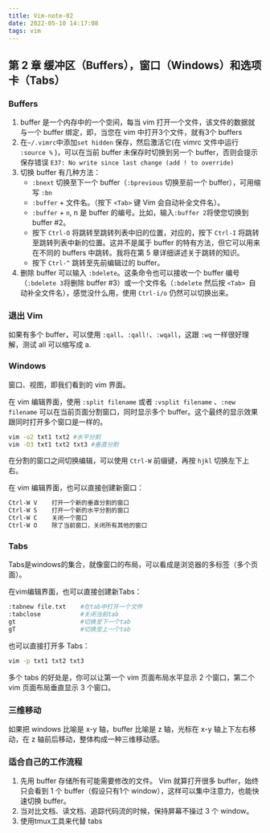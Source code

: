```yaml
---
title: Vim-note-02
date: 2022-05-10 14:17:08
tags: vim
---
```


## 第 2 章 缓冲区（Buffers），窗口（Windows）和选项卡（Tabs）



### Buffers

1. buffer 是一个内存中的一个空间，每当 vim 打开一个文件，该文件的数据就与一个 buffer 绑定，即，当您在 vim 中打开3个文件，就有3个 buffers
2. 在`~/.vimrc`中添加`set hidden` 保存，然后激活它(在 vimrc 文件中运行  `:source %` )，可以在当前 buffer 未保存时切换到另一个 buffer，否则会提示保存错误 `E37: No write since last change (add ! to override)`
3. 切换 buffer 有几种方法：
   - `:bnext`  切换至下一个 buffer（`:bprevious` 切换至前一个  buffer），可用缩写 `:bn`
   - `:buffer`  + 文件名。（按下 `<Tab>` 键 Vim 会自动补全文件名）。
   - `:buffer`  + `n`, n 是  buffer 的编号。比如，输入`:buffer 2`将使您切换到 buffer #2。
   - 按下 `Ctrl-O` 将跳转至跳转列表中旧的位置，对应的，按下 `Ctrl-I` 将跳转至跳转列表中新的位置。这并不是属于 buffer 的特有方法，但它可以用来在不同的 buffers 中跳转。我将在第 5 章详细讲述关于跳转的知识。
   - 按下 `Ctrl-^` 跳转至先前编辑过的 buffer。
4. 删除 buffer 可以输入 `:bdelete`。这条命令也可以接收一个 buffer 编号（`:bdelete 3`将删除 buffer #3）或一个文件名（`:bdelete` 然后按 `<Tab> `自动补全文件名），感觉没什么用，使用 `Ctrl-i/o` 仍然可以切换出来。



### 退出 Vim

如果有多个 buffer，可以使用 `:qall`、`:qall!`、`:wqall`，这跟 `:wq` 一样很好理解，测试 all 可以缩写成 a.



### Windows

窗口、视图，即我们看到的 vim 界面。

在 vim 编辑界面，使用 `:split filename`  或者  `:vsplit filename` 、`:new filename` 可以在当前页面分割窗口，同时显示多个 buffer。这个最终的显示效果跟同时打开多个窗口是一样的。

```bash
vim -o2 txt1 txt2 #水平分割
vim -O3 txt1 txt2 txt3 #垂直分割
```

在分割的窗口之间切换编辑，可以使用 `Ctrl-W`  前缀键，再按 `hjkl` 切换左下上右。

在 vim 编辑界面，也可以直接创建新窗口：

```bash
Ctrl-W V    打开一个新的垂直分割的窗口
Ctrl-W S    打开一个新的水平分割的窗口
Ctrl-W C    关闭一个窗口
Ctrl-W O    除了当前窗口，关闭所有其他的窗口
```



### Tabs

Tabs是windows的集合，就像窗口的布局，可以看成是浏览器的多标签（多个页面）。

 在vim编辑界面，也可以直接创建新Tabs：

```bash
:tabnew file.txt    #在tab中打开一个文件
:tabclose           #关闭当前tab
gt                  #切换至下一个tab
gT                  #切换至上一个tab
```

也可以直接打开多 Tabs：

```bash
vim -p txt1 txt2 txt3
```

多个 tabs 的好处是，你可以让第一个 vim 页面布局水平显示 2 个窗口，第二个 vim 页面布局垂直显示 3 个窗口。



### 三维移动

如果把 windows 比喻是 x-y 轴，buffer 比喻是 z 轴，光标在 x-y 轴上下左右移动，在 z 轴前后移动，整体构成一种三维移动感。



### 适合自己的工作流程

1. 先用 buffer 存储所有可能需要修改的文件。 Vim 就算打开很多 buffer，始终只会看到 1 个 buffer（假设只有1个 window），这样可以集中注意力，也能快速切换 buffer。
2. 当对比文档、读文档、追踪代码流的时候，保持屏幕不操过 3 个 window。
3. 使用tmux工具来代替 tabs
